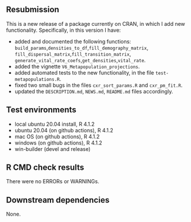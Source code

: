 ## Resubmission
This is a new release of a package currently on CRAN, in which I add new functionality. Specifically, in this version I have:

* added and documented the following functions: `build_params`,`densities_to_df`,`fill_demography_matrix`,
`fill_dispersal_matrix`,`fill_transition_matrix`, `generate_vital_rate_coefs`,`get_densities`,`vital_rate`.
* added the vignette `V6_Metapopulation_projections`.
* added automated tests to the new functionality, in the file `test-metapopulations.R`.
* fixed two small bugs in the files `cxr_sort_params.R` and `cxr_pm_fit.R`.
* updated the `DESCRIPTION.md`, `NEWS.md`, `README.md` files accordingly.

## Test environments
* local ubuntu 20.04 install, R 4.1.2
* ubuntu 20.04 (on github actions), R 4.1.2
* mac OS (on github actions), R 4.1.2
* windows (on github actions), R 4.1.2
* win-builder (devel and release)

## R CMD check results
There were no ERRORs or WARNINGs. 

## Downstream dependencies

None.
